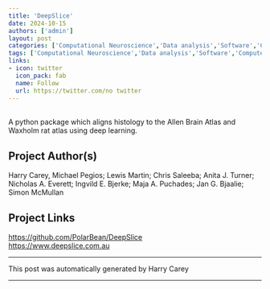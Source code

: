 ```yaml
---
title: 'DeepSlice'
date: 2024-10-15
authors: ['admin']
layout: post
categories: ['Computational Neuroscience','Data analysis','Software','Computers']
tags: ['Computational Neuroscience','Data analysis','Software','Computers']
links:
- icon: twitter
  icon_pack: fab
  name: Follow
  url: https://twitter.com/no twitter
---
```

<br>
A python package which aligns histology to the Allen Brain Atlas and Waxholm rat atlas using deep learning. 
<br>

## Project Author(s)
Harry Carey, Michael Pegios; Lewis Martin; Chris Saleeba; Anita J. Turner; Nicholas A. Everett; Ingvild E. Bjerke; Maja A. Puchades; Jan G. Bjaalie; Simon McMullan 


## Project Links
https://github.com/PolarBean/DeepSlice
<br>
https://www.deepslice.com.au


***
This post was automatically generated by
Harry Carey
***
